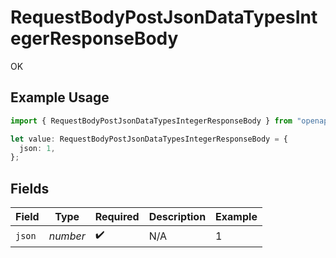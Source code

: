 # RequestBodyPostJsonDataTypesIntegerResponseBody

OK

## Example Usage

```typescript
import { RequestBodyPostJsonDataTypesIntegerResponseBody } from "openapi/sdk/models/operations";

let value: RequestBodyPostJsonDataTypesIntegerResponseBody = {
  json: 1,
};
```

## Fields

| Field              | Type               | Required           | Description        | Example            |
| ------------------ | ------------------ | ------------------ | ------------------ | ------------------ |
| `json`             | *number*           | :heavy_check_mark: | N/A                | 1                  |